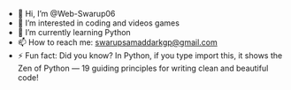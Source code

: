 - 👋 Hi, I’m @Web-Swarup06
- 👀 I’m interested in coding and videos games
- 🌱 I’m currently learning Python
- 📫 How to reach me: swarupsamaddarkgp@gmail.com
- ⚡ Fun fact: Did you know? In Python, if you type import this, it shows the Zen of Python — 19 guiding principles for writing clean and beautiful code! 

<!---
Web-Swarup06/Web-Swarup06 is a ✨ special ✨ repository because its `README.md` (this file) appears on your GitHub profile.
You can click the Preview link to take a look at your changes.
--->
